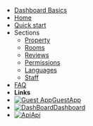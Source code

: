 - [Dashboard Basics](overview.md)
- [Home](home.md)
- [Quick start](quickstart.md)
- Sections
  - [Property](property.md)
  - [Rooms](room.md)
  - [Reviews](reviews.md)
  - [Permissions](permissions.md)
  - [Languages](languages.md)
  - [Staff](staff.md)
- [FAQ](faq.md)
- **Links**
- [![Guest App](https://icongr.am/feather/user.svg?size=16&color=808080)GuestApp](https://guest.guestbell.com)
- [![DashBoard](https://icongram.jgog.in/feather/monitor.svg?color=808080&size=16)Dashboard](https://dashboard.guestbell.com)
- [![Api](https://icongr.am/feather/code.svg?size=16&color=808080)Api](https://api.guestbell.com)
